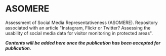 # ASOMERE
Assessment of Social Media Representativeness (ASOMERE). Repository associated with an article "Instagram, Flickr or Twitter? Assessing the usability of social media data for visitor monitoring in protected areas".

_**Contents will be added here once the publication has been accepted for publication.**_


